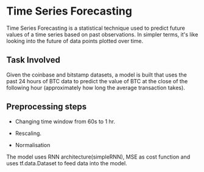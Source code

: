 # Time Series Forecasting
Time Series Forecasting is a statistical technique used to predict future values of a time series based on past observations. In simpler terms, it's like looking into the future of data points plotted over time.

## Task Involved
Given the coinbase and bitstamp datasets, a model is built that uses the past 24 hours of BTC data to predict the value of BTC at the close of the following hour (approximately how long the average transaction takes).

## Preprocessing steps
- Changing time window from 60s to 1 hr.

- Rescaling.

- Normalisation

The model uses RNN architecture(simpleRNN), MSE as cost function and uses tf.data.Dataset to feed data into the model.
